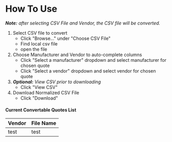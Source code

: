 # How To Use

_**Note:** after selecting CSV File and Vendor, the CSV file will be converted._

1.  Select CSV file to convert
    * Click "Browse..." under "Choose CSV File"
    * Find local csv file
    * open the file
2.  Choose Manufacturer and Vendor to auto-complete columns
    * Click "Select a manufacturer" dropdown and select manufacturer for chosen quote
    * Click "Select a vendor" dropdown and select vendor for chosen quote
3.  _**Optional:** View CSV prior to downloading_
    * Click "View CSV"
4.  Download Normalized CSV File
    * Click "Download"



#### Current Convertable Quotes List
Vendor | File Name
------ | ---------
test | test
